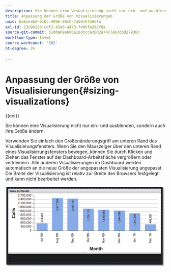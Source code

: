 ```yaml
---
description: Sie können eine Visualisierung nicht nur ein- und ausblenden, sondern auch ihre Größe ändern.
title: Anpassung der Größe von Visualisierungen
uuid: ba8ceab2-61bc-4996-80cb-7a507e728efa
exl-id: 23c86123-cdf2-43a8-a473-fd66fe202f8a
source-git-commit: b1dda69a606a16dccca30d2a74c7e63dbd27936c
workflow-type: tm+mt
source-wordcount: '102'
ht-degree: 3%

---
```


# Anpassung der Größe von Visualisierungen{#sizing-visualizations}

{{eol}}

Sie können eine Visualisierung nicht nur ein- und ausblenden, sondern auch ihre Größe ändern.

Verwenden Sie einfach den Größenänderungsgriff am unteren Rand des Visualisierungsfensters. Wenn Sie den Mauszeiger über den unteren Rand eines Visualisierungsfensters bewegen, können Sie durch Klicken und Ziehen das Fenster auf der Dashboard-Arbeitsfläche vergrößern oder verkleinern. Alle anderen Visualisierungen im Dashboard werden automatisch an die neue Größe der angepassten Visualisierung angepasst. Die Breite der Visualisierung ist relativ zur Breite des Browsers festgelegt und kann nicht bearbeitet werden.

![](assets/size_visual.png)
